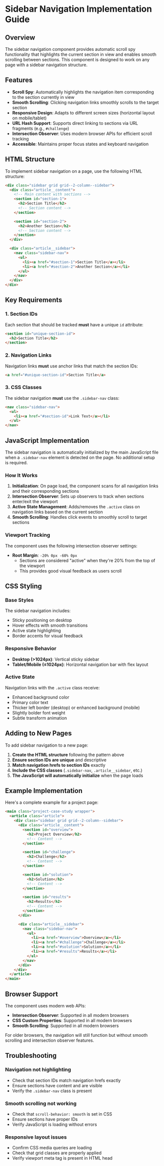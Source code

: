 # Sidebar Navigation Implementation Guide

## Overview

The sidebar navigation component provides automatic scroll spy functionality that highlights the current section in view and enables smooth scrolling between sections. This component is designed to work on any page with a sidebar navigation structure.

## Features

- **Scroll Spy**: Automatically highlights the navigation item corresponding to the section currently in view
- **Smooth Scrolling**: Clicking navigation links smoothly scrolls to the target section
- **Responsive Design**: Adapts to different screen sizes (horizontal layout on mobile/tablet)
- **URL Hash Support**: Supports direct linking to sections via URL fragments (e.g., `#challenge`)
- **Intersection Observer**: Uses modern browser APIs for efficient scroll tracking
- **Accessible**: Maintains proper focus states and keyboard navigation

## HTML Structure

To implement sidebar navigation on a page, use the following HTML structure:

```html
<div class="sidebar grid grid--2-column--sidebar">
  <div class="article__content">
    <!-- Main content with sections -->
    <section id="section-1">
      <h2>Section Title</h2>
      <!-- Section content -->
    </section>

    <section id="section-2">
      <h2>Another Section</h2>
      <!-- Section content -->
    </section>
  </div>

  <div class="article__sidebar">
    <nav class="sidebar-nav">
      <ul>
        <li><a href="#section-1">Section Title</a></li>
        <li><a href="#section-2">Another Section</a></li>
      </ul>
    </nav>
  </div>
</div>
```

## Key Requirements

### 1. Section IDs

Each section that should be tracked **must** have a unique `id` attribute:

```html
<section id="unique-section-id">
  <h2>Section Title</h2>
</section>
```

### 2. Navigation Links

Navigation links **must** use anchor links that match the section IDs:

```html
<a href="#unique-section-id">Section Title</a>
```

### 3. CSS Classes

The sidebar navigation **must** use the `.sidebar-nav` class:

```html
<nav class="sidebar-nav">
  <ul>
    <li><a href="#section-id">Link Text</a></li>
  </ul>
</nav>
```

## JavaScript Implementation

The sidebar navigation is automatically initialized by the main JavaScript file when a `.sidebar-nav` element is detected on the page. No additional setup is required.

### How It Works

1. **Initialization**: On page load, the component scans for all navigation links and their corresponding sections
2. **Intersection Observer**: Sets up observers to track when sections enter/exit the viewport
3. **Active State Management**: Adds/removes the `.active` class on navigation links based on the current section
4. **Smooth Scrolling**: Handles click events to smoothly scroll to target sections

### Viewport Tracking

The component uses the following intersection observer settings:

- **Root Margin**: `-20% 0px -60% 0px`
  - Sections are considered "active" when they're 20% from the top of the viewport
  - This provides good visual feedback as users scroll

## CSS Styling

### Base Styles

The sidebar navigation includes:

- Sticky positioning on desktop
- Hover effects with smooth transitions
- Active state highlighting
- Border accents for visual feedback

### Responsive Behavior

- **Desktop (>1024px)**: Vertical sticky sidebar
- **Tablet/Mobile (≤1024px)**: Horizontal navigation bar with flex layout

### Active State

Navigation links with the `.active` class receive:

- Enhanced background color
- Primary color text
- Thicker left border (desktop) or enhanced background (mobile)
- Slightly bolder font weight
- Subtle transform animation

## Adding to New Pages

To add sidebar navigation to a new page:

1. **Create the HTML structure** following the pattern above
2. **Ensure section IDs are unique** and descriptive
3. **Match navigation hrefs to section IDs** exactly
4. **Include the CSS classes** (`.sidebar-nav`, `.article__sidebar`, etc.)
5. **The JavaScript will automatically initialize** when the page loads

## Example Implementation

Here's a complete example for a project page:

```html
<main class="project-case-study wrapper">
  <article class="article">
    <div class="sidebar grid grid--2-column--sidebar">
      <div class="article__content">
        <section id="overview">
          <h2>Project Overview</h2>
          <!-- Content -->
        </section>

        <section id="challenge">
          <h2>Challenge</h2>
          <!-- Content -->
        </section>

        <section id="solution">
          <h2>Solution</h2>
          <!-- Content -->
        </section>

        <section id="results">
          <h2>Results</h2>
          <!-- Content -->
        </section>
      </div>

      <div class="article__sidebar">
        <nav class="sidebar-nav">
          <ul>
            <li><a href="#overview">Overview</a></li>
            <li><a href="#challenge">Challenge</a></li>
            <li><a href="#solution">Solution</a></li>
            <li><a href="#results">Results</a></li>
          </ul>
        </nav>
      </div>
    </div>
  </article>
</main>
```

## Browser Support

The component uses modern web APIs:

- **Intersection Observer**: Supported in all modern browsers
- **CSS Custom Properties**: Supported in all modern browsers
- **Smooth Scrolling**: Supported in all modern browsers

For older browsers, the navigation will still function but without smooth scrolling and intersection observer features.

## Troubleshooting

### Navigation not highlighting

- Check that section IDs match navigation hrefs exactly
- Ensure sections have content and are visible
- Verify the `.sidebar-nav` class is present

### Smooth scrolling not working

- Check that `scroll-behavior: smooth` is set in CSS
- Ensure sections have proper IDs
- Verify JavaScript is loading without errors

### Responsive layout issues

- Confirm CSS media queries are loading
- Check that grid classes are properly applied
- Verify viewport meta tag is present in HTML head
